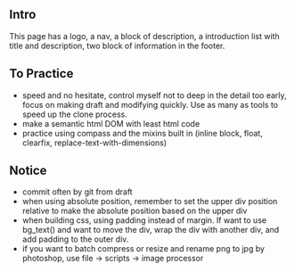 ## Intro
This page has a logo, a nav, a block of description, a introduction list with title and description, two block of information in the footer.

## To Practice
- speed and no hesitate, control myself not to deep in the detail too early, focus on making draft and modifying quickly. Use as many as tools to speed up the clone process.
- make a semantic html DOM with least html code
- practice using compass and the mixins built in (inline block, float, clearfix, replace-text-with-dimensions)

## Notice
- commit often by git from draft
- when using absolute position, remember to set the upper div position relative to make the absolute position based on the upper div
- when building css, using padding instead of margin. If want to use bg_text() and want to move the div, wrap the div with another div, and add padding to the outer div.
- if you want to batch compress or resize and rename png to jpg by photoshop, use file -> scripts -> image processor